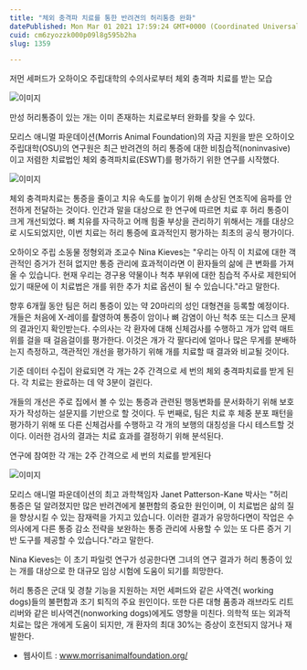 ```yaml
---
title: "체외 충격파 치료를 통한 반려견의 허리통증 완화"
datePublished: Mon Mar 01 2021 17:59:24 GMT+0000 (Coordinated Universal Time)
cuid: cm6zyozzk000p09l8g595b2ha
slug: 1359

---
```



저먼 세퍼드가 오하이오 주립대학의 수의사로부터 체외 충격파 치료를 받는 모습

![이미지](https://cdn.hashnode.com/res/hashnode/image/upload/v1739246889057/bb8ba581-f598-4f23-84e3-c1dc4b621c89.jpeg)

만성 허리통증이 있는 ​​개는 이미 존재하는 치료로부터 완화를 찾을 수 있다.

모리스 애니멀 파운데이션(Morris Animal Foundation)의 자금 지원을 받은 오하이오 주립대학(OSU)의 연구원은 최근 반려견의 허리 통증에 대한 비침습적(noninvasive)이고 저렴한 치료법인 체외 충격파치료(ESWT)를 평가하기 위한 연구를 시작했다.

![이미지](https://cdn.hashnode.com/res/hashnode/image/upload/v1739246890668/af64a740-3110-4dfd-9013-5d7f7acc5c89.jpeg)

체외 충격파치료는 통증을 줄이고 치유 속도를 높이기 위해 손상된 연조직에 음파를 안전하게 전달하는 것이다. 인간과 말을 대상으로 한 연구에 따르면 치료 후 허리 통증이 크게 개선되었다. 뼈 치유를 자극하고 어깨 힘줄 부상을 관리하기 위해서는 개를 대상으로 시도되었지만, 이번 치료는 허리 통증에 효과적인지 평가하는 최초의 공식 평가이다.

오하이오 주립 소동물 정형외과 조교수 Nina Kieves는 "우리는 아직 이 치료에 대한 객관적인 증거가 전혀 없지만 통증 관리에 효과적이라면 이 환자들의 삶에 큰 변화를 가져올 수 있습니다. 현재 우리는 경구용 약물이나 척추 부위에 대한 침습적 주사로 제한되어 있기 때문에 이 치료법은 개를 위한 추가 치료 옵션이 될 수 있습니다."라고 말한다.

향후 6개월 동안 팀은 허리 통증이 있는 ​​약 20마리의 성인 대형견을 등록할 예정이다. 개들은 처음에 X-레이를 촬영하여 통증이 암이나 뼈 감염이 아닌 척추 또는 디스크 문제의 결과인지 확인받는다. 수의사는 각 환자에 대해 신체검사를 수행하고 개가 압력 매트 위를 걸을 때 걸음걸이를 평가한다. 이것은 개가 각 팔다리에 얼마나 많은 무게를 분배하는지 측정하고, 객관적인 개선을 평가하기 위해 개를 치료할 때 결과와 비교될 것이다.

기준 데이터 수집이 완료되면 각 개는 2주 간격으로 세 번의 체외 충격파치료를 받게 된다. 각 치료는 완료하는 데 약 3분이 걸린다.

개들의 개선은 주로 집에서 볼 수 있는 통증과 관련된 행동변화를 문서화하기 위해 보호자가 작성하는 설문지를 기반으로 할 것이다. 두 번째로, 팀은 치료 후 체중 분포 패턴을 평가하기 위해 또 다른 신체검사를 수행하고 각 개의 보행의 대칭성을 다시 테스트할 것이다. 이러한 검사의 결과는 치료 효과를 결정하기 위해 분석된다.

연구에 참여한 각 개는 2주 간격으로 세 번의 치료를 받게된다

![이미지](https://cdn.hashnode.com/res/hashnode/image/upload/v1739246892327/f94a8e44-497a-45dc-bfbd-0357991f9e2c.jpeg)

모리스 애니멀 파운데이션의 최고 과학책임자 Janet Patterson-Kane 박사는 "허리 통증은 덜 알려졌지만 많은 반려견에게 불편함의 중요한 원인이며, 이 치료법은 삶의 질을 향상시킬 수 있는 잠재력을 가지고 있습니다. 이러한 결과가 유망하다면이 작업은 수의사에게 다른 통증 감소 전략을 보완하는 통증 관리에 사용할 수 있는 또 다른 증거 기반 도구를 제공할 수 있습니다."라고 말한다.

Nina Kieves는 이 초기 파일럿 연구가 성공한다면 그녀의 연구 결과가 허리 통증이 있는 ​​개를 대상으로 한 대규모 임상 시험에 도움이 되기를 희망한다.

허리 통증은 군대 및 경찰 기능을 지원하는 저먼 세퍼드와 같은 사역견( working dogs)들의 불편함과 조기 퇴직의 주요 원인이다. 또한 다른 대형 품종과 래브라도 리트리버와 같은 비사역견(nonworking dogs)에게도 영향을 미친다. 의학적 또는 외과적 치료는 많은 개에게 도움이 되지만, 개 환자의 최대 30%는 증상이 호전되지 않거나 재발한다.

- 웹사이트 : www.morrisanimalfoundation.org/